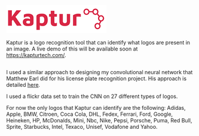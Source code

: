 ![Alt text](Kaptur-Logo.png?raw=true "Kaptur_Logo")

Kaptur is a logo recognition tool that can identify what logos are present in an image. A live demo of this will be available soon at https://kapturtech.com/.

##

I used a similar approach to designing my convolutional neural network that Matthew Earl did for his license plate recognition project. His approach is detailed [here](https://matthewearl.github.io/2016/05/06/cnn-anpr/). 

I used a flickr data set to train the CNN on 27 different types of logos. 

For now the only logos that Kaptur can identify are the following: Adidas, Apple, BMW, Citroen, Coca Cola, DHL, Fedex, Ferrari, Ford, Google, Heineken, HP, McDonalds, Mini, Nbc, Nike, Pepsi, Porsche, Puma, Red Bull, Sprite, Starbucks, Intel, Texaco, Unisef, Vodafone and Yahoo.
